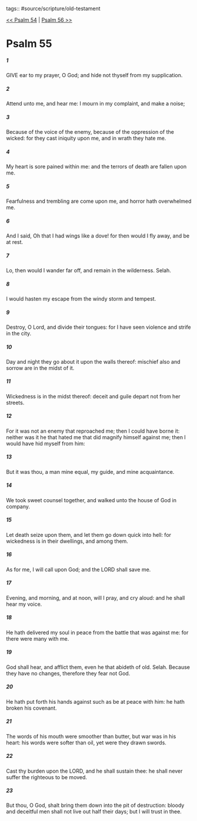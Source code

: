 tags:: #source/scripture/old-testament

[<< Psalm 54](old-testament/19_Psalms/Psalm_54.md) | [Psalm 56 >>](old-testament/19_Psalms/Psalm_56.md)

# Psalm 55

##### 1

GIVE ear to my prayer, O God; and hide not thyself from my supplication.

##### 2

Attend unto me, and hear me: I mourn in my complaint, and make a noise;

##### 3

Because of the voice of the enemy, because of the oppression of the wicked: for they cast iniquity upon me, and in wrath they hate me.

##### 4

My heart is sore pained within me: and the terrors of death are fallen upon me.

##### 5

Fearfulness and trembling are come upon me, and horror hath overwhelmed me.

##### 6

And I said, Oh that I had wings like a dove! for then would I fly away, and be at rest.

##### 7

Lo, then would I wander far off, and remain in the wilderness. Selah.

##### 8

I would hasten my escape from the windy storm and tempest.

##### 9

Destroy, O Lord, and divide their tongues: for I have seen violence and strife in the city.

##### 10

Day and night they go about it upon the walls thereof: mischief also and sorrow are in the midst of it.

##### 11

Wickedness is in the midst thereof: deceit and guile depart not from her streets.

##### 12

For it was not an enemy that reproached me; then I could have borne it: neither was it he that hated me that did magnify himself against me; then I would have hid myself from him:

##### 13

But it was thou, a man mine equal, my guide, and mine acquaintance.

##### 14

We took sweet counsel together, and walked unto the house of God in company.

##### 15

Let death seize upon them, and let them go down quick into hell: for wickedness is in their dwellings, and among them.

##### 16

As for me, I will call upon God; and the LORD shall save me.

##### 17

Evening, and morning, and at noon, will I pray, and cry aloud: and he shall hear my voice.

##### 18

He hath delivered my soul in peace from the battle that was against me: for there were many with me.

##### 19

God shall hear, and afflict them, even he that abideth of old. Selah. Because they have no changes, therefore they fear not God.

##### 20

He hath put forth his hands against such as be at peace with him: he hath broken his covenant.

##### 21

The words of his mouth were smoother than butter, but war was in his heart: his words were softer than oil, yet were they drawn swords.

##### 22

Cast thy burden upon the LORD, and he shall sustain thee: he shall never suffer the righteous to be moved.

##### 23

But thou, O God, shalt bring them down into the pit of destruction: bloody and deceitful men shall not live out half their days; but I will trust in thee.
